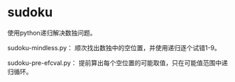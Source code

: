 # sudoku
使用python递归解决数独问题。

sudoku-mindless.py：
顺次找出数独中的空位置，并使用递归逐个试错1-9。

sudoku-pre-efcval.py：
提前算出每个空位置的可能取值，只在可能值范围中递归循环。